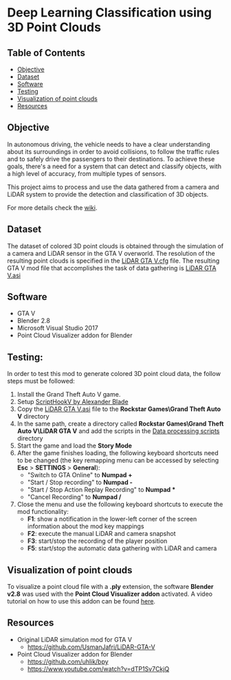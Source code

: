 # Deep Learning Classification using 3D Point Clouds 

## Table of Contents
- [Objective](#objective)
- [Dataset](#dataset)
- [Software](#software)
- [Testing](#testing)
- [Visualization of point clouds](#visualization-of-point-clouds)
- [Resources](#resources)

## Objective

In autonomous driving, the vehicle needs to have a clear understanding about its surroundings in order to avoid collisions, to follow the traffic rules and to safely drive the passengers to their destinations. To achieve these goals, there's a need for a system that can detect and classify objects, with a high level of accuracy, from multiple types of sensors. 

This project aims to process and use the data gathered from a camera and LiDAR system to provide the detection and classification of 3D objects. 

For more details check the [wiki](https://github.com/Diogo525/DL-Classification-using-3D-Point-Clouds/wiki).

## Dataset

The dataset of colored 3D point clouds is obtained through the simulation of a camera and LiDAR sensor in the GTA V overworld. The resolution of the resulting point clouds is specified in the [LiDAR GTA V.cfg](https://github.com/Diogo525/DL-Classification-using-3D-Point-Clouds/blob/master/Data%20processing%20scripts/LiDAR%20GTA%20V.cfg) file. The resulting GTA V mod file that accomplishes the task of data gathering is [LiDAR GTA V.asi](https://github.com/Diogo525/DL-Classification-using-3D-Point-Clouds/blob/master/LiDAR%20GTA%20V/bin/Release/LiDAR%20GTA%20V.asi) 

## Software

- GTA V
- Blender 2.8
- Microsoft Visual Studio 2017
- Point Cloud Visualizer addon for Blender


## Testing:

In order to test this mod to generate colored 3D point cloud data, the follow steps must be followed:

1. Install the Grand Theft Auto V game.
2. Setup [ScriptHookV by Alexander Blade](http://www.dev-c.com/gtav/scripthookv/)
3. Copy the [LiDAR GTA V.asi](https://github.com/Diogo525/DL-Classification-using-3D-Point-Clouds/blob/master/LiDAR%20GTA%20V/bin/Release/LiDAR%20GTA%20V.asi) file to the **Rockstar Games\Grand Theft Auto V** directory
4. In the same path, create a directory called **Rockstar Games\Grand Theft Auto V\LiDAR GTA V** and add the scripts in the [Data processing scripts](https://github.com/Diogo525/DL-Classification-using-3D-Point-Clouds/tree/master/Data%20processing%20scripts) directory
5. Start the game and load the **Story Mode**
6. After the game finishes loading, the following keyboard shortcuts need to be changed (the key remapping menu can be accessed by selecting **Esc** > **SETTINGS** > **General**):
    - "Switch to GTA Online" to **Numpad +**
    - "Start / Stop recording" to **Numpad -**
    - "Start / Stop Action Replay Recording" to **Numpad &ast;**
    - "Cancel Recording" to **Numpad /**
7. Close the menu and use the following keyboard shortcuts to execute the mod functionality:
    - **F1**: show a notification in the lower-left corner of the screen information about the mod key mappings
    - **F2**: execute the manual LiDAR and camera snapshot
    - **F3**: start/stop the recording of the player position
    - **F5**: start/stop the automatic data gathering with LiDAR and camera

## Visualization of point clouds

To visualize a point cloud file with a **.ply** extension, the software **Blender v2.8** was used with the **Point Cloud Visualizer addon** activated. A video tutorial on how to use this addon can be found [here](https://www.youtube.com/watch?v=dTP1Sv7CkjQ).

## Resources

- Original LiDAR simulation mod for GTA V
     - https://github.com/UsmanJafri/LiDAR-GTA-V
- Point Cloud Visualizer addon for Blender
     - https://github.com/uhlik/bpy
     - https://www.youtube.com/watch?v=dTP1Sv7CkjQ
